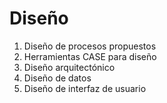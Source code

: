 # Diseño

1. Diseño de procesos propuestos
2. Herramientas CASE para diseño
3. Diseño arquitectónico
4. Diseño de datos
5. Diseño de interfaz de usuario